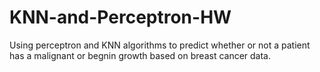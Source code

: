 # KNN-and-Perceptron-HW
Using perceptron and KNN algorithms to predict whether or not a patient has a malignant or begnin growth based on breast cancer data.
